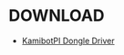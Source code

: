 # DOWNLOAD

- <a href="https://drive.google.com/file/d/143zuaWEHRMfd5JtjIadZRD8iJ1iNKQii/view?usp=sharing">KamibotPI Dongle Driver</a>
